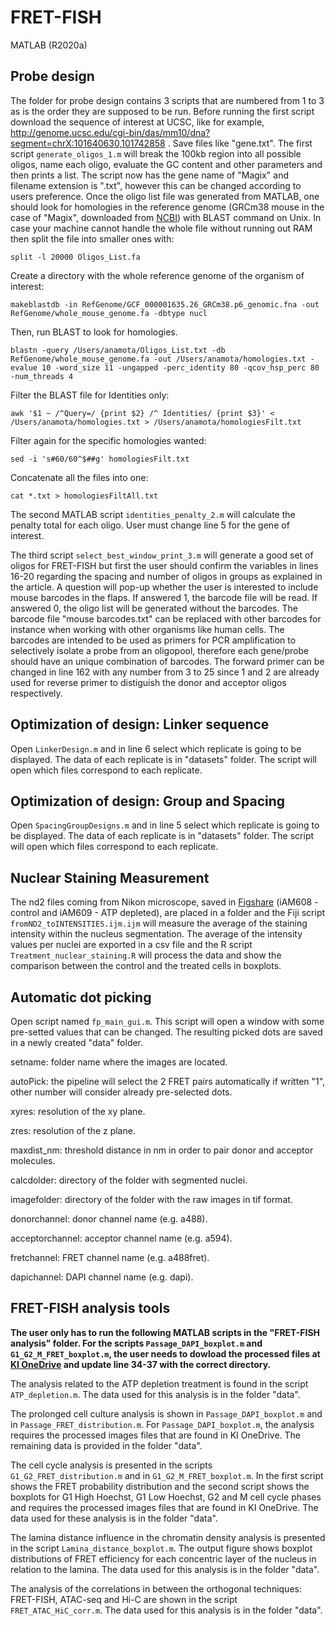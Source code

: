 # FRET-FISH

MATLAB (R2020a)

## Probe design

The folder for probe design contains 3 scripts that are numbered from 1 to 3 as is the order they are supposed to be run. Before running the first script download the sequence of interest at UCSC, like for example, http://genome.ucsc.edu/cgi-bin/das/mm10/dna?segment=chrX:101640630,101742858 . Save files like "gene.txt". The first script ```generate_oligos_1.m``` will break the 100kb region into all possible oligos, name each oligo, evaluate the GC content and other parameters and then prints a list. The script now has the gene name of "Magix" and filename extension is ".txt", however this can be changed according to users preference. Once the oligo list file was generated from MATLAB, one should look for homologies in the reference genome (GRCm38 mouse in the case of "Magix", downloaded from [NCBI](https://www.ncbi.nlm.nih.gov/assembly/GCF_000001635.20/)) with BLAST command on Unix. In case your machine cannot handle the whole file without running out RAM then split the file into smaller ones with:

```
split -l 20000 Oligos_List.fa
```

Create a directory with the whole reference genome of the organism of interest:

```
makeblastdb -in RefGenome/GCF_000001635.26_GRCm38.p6_genomic.fna -out RefGenome/whole_mouse_genome.fa -dbtype nucl
```

Then, run BLAST to look for homologies.

```
blastn -query /Users/anamota/Oligos_List.txt -db RefGenome/whole_mouse_genome.fa -out /Users/anamota/homologies.txt -evalue 10 -word_size 11 -ungapped -perc_identity 80 -qcov_hsp_perc 80 -num_threads 4
```

Filter the BLAST file for Identities only:

```
awk '$1 ~ /^Query=/ {print $2} /^ Identities/ {print $3}' < /Users/anamota/homologies.txt > /Users/anamota/homologiesFilt.txt
```

Filter again for the specific homologies wanted:

```
sed -i 's#60/60^$##g' homologiesFilt.txt
```

Concatenate all the files into one:

```
cat *.txt > homologiesFiltAll.txt
```

The second MATLAB script ```identities_penalty_2.m``` will calculate the penalty total for each oligo. User must change line 5 for the gene of interest.

The third script ```select_best_window_print_3.m``` will generate a good set of oligos for FRET-FISH but first the user should confirm the variables in lines 16-20 regarding the spacing and number of oligos in groups as explained in the article. A question will pop-up whether the user is interested to include mouse barcodes in the flaps. If answered 1, the barcode file will be read. If answered 0, the oligo list will be generated without the barcodes. The barcode file "mouse barcodes.txt" can be replaced with other barcodes for instance when working with other organisms like human cells. The barcodes are intended to be used as primers for PCR amplification to selectively isolate a probe from an oligopool, therefore each gene/probe should have an unique combination of barcodes. The forward primer can be changed in line 162 with any number from 3 to 25 since 1 and 2 are already used for reverse primer to distiguish the donor and acceptor oligos respectively.


## Optimization of design: Linker sequence

Open ```LinkerDesign.m``` and in line 6 select which replicate is going to be displayed. The data of each replicate is in "datasets" folder. The script will open which files correspond to each replicate.

## Optimization of design: Group and Spacing

Open ```SpacingGroupDesigns.m``` and in line 5 select which replicate is going to be displayed. The data of each replicate is in "datasets" folder. The script will open which files correspond to each replicate.

## Nuclear Staining Measurement

The nd2 files coming from Nikon microscope, saved in [Figshare](10.17044/scilifelab.17080892) (iAM608 - control and iAM609 - ATP depleted), are placed in a folder and the Fiji script ```fromND2_toINTENSITIES.ijm.ijm``` will measure the average of the staining intensity within the nucleus segmentation. The average of the intensity values per nuclei are exported in a csv file and the R script ```Treatment_nuclear_staining.R``` will process the data and show the comparison between the control and the treated cells in boxplots.

## Automatic dot picking

Open script named ```fp_main_gui.m```. This script will open a window with some pre-setted values that can be changed. The resulting picked dots are saved in a newly created "data" folder.

setname: folder name where the images are located.

autoPick: the pipeline will select the 2 FRET pairs automatically if written "1", other number will consider already pre-selected dots.

xyres: resolution of the xy plane.

zres: resolution of the z plane.

maxdist_nm: threshold distance in nm in order to pair donor and acceptor molecules.

calcdolder: directory of the folder with segmented nuclei.

imagefolder: directory of the folder with the raw images in tif format.

donorchannel: donor channel name (e.g. a488).

acceptorchannel: acceptor channel name (e.g. a594).

fretchannel: FRET channel name (e.g. a488fret).

dapichannel: DAPI channel name (e.g. dapi).

## FRET-FISH analysis tools

**The user only has to run the following MATLAB scripts in the "FRET-FISH analysis" folder. For the scripts ```Passage_DAPI_boxplot.m``` and ```G1_G2_M_FRET_boxplot.m```, the user needs to dowload the processed files at [KI OneDrive](https://kise-my.sharepoint.com/:f:/g/personal/ana_faustino_mota_ki_se/EvfboM9oEnlInmGG8N-mJg8BRat-T6TiX7LJMlvYJOFcOg?e=8XP8Is) and update line 34-37 with the correct directory.**

The analysis related to the ATP depletion treatment is found in the script ```ATP_depletion.m```. The data used for this analysis is in the folder "data".

The prolonged cell culture analysis is shown in ```Passage_DAPI_boxplot.m``` and in ```Passage_FRET_distribution.m```. For ```Passage_DAPI_boxplot.m```, the analysis requires the processed images files that are found in KI OneDrive. The remaining data is provided in the folder "data".

The cell cycle analysis is presented in the scripts ```G1_G2_FRET_distribution.m``` and in ```G1_G2_M_FRET_boxplot.m```. In the first script shows the FRET probability distribution and the second script shows the boxplots for G1 High Hoechst, G1 Low Hoechst, G2 and M cell cycle phases and requires the processed images files that are found in KI OneDrive. The data used for these analysis is in the folder "data".

The lamina distance influence in the chromatin density analysis is presented in the script ```Lamina_distance_boxplot.m```. The output figure shows boxplot distributions of FRET efficiency for each concentric layer of the nucleus in relation to the lamina. The data used for this analysis is in the folder "data".

The analysis of the correlations in between the orthogonal techniques: FRET-FISH, ATAC-seq and Hi-C are shown in the script ```FRET_ATAC_HiC_corr.m```. The data used for this analysis is in the folder "data".
